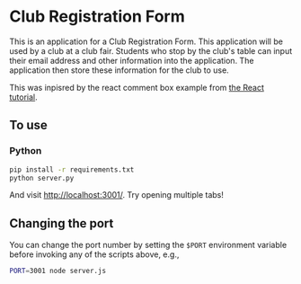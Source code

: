 
# Club Registration Form
This is an application for a Club Registration Form. This application will be used by a club at a club fair. 
Students who stop by the club's table can input their email address and other information into the application. 
The application then store these information for the club to use. 

This was inpisred by the react comment box example from [the React tutorial](http://facebook.github.io/react/docs/tutorial.html).

## To use

### Python

```sh
pip install -r requirements.txt
python server.py
```


And visit <http://localhost:3001/>. Try opening multiple tabs!

## Changing the port

You can change the port number by setting the `$PORT` environment variable before invoking any of the scripts above, e.g.,

```sh
PORT=3001 node server.js
```
